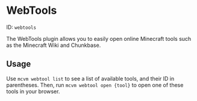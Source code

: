 # WebTools
ID: `webtools`

The WebTools plugin allows you to easily open online Minecraft tools such as the Minecraft Wiki and Chunkbase.

## Usage
Use `mcvm webtool list` to see a list of available tools, and their ID in parentheses. Then, run `mcvm webtool open {tool}` to open one of these tools in your browser.